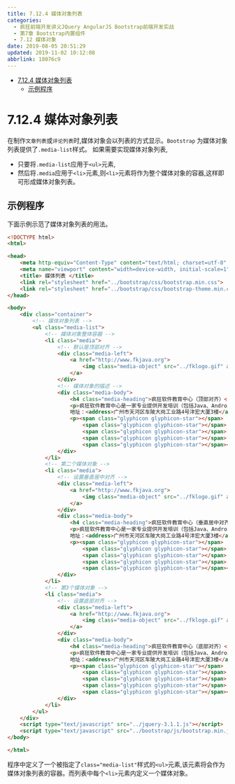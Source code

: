 ```yaml
---
title: 7.12.4 媒体对象列表
categories: 
  - 疯狂前端开发讲义JQuery AngularJS Bootstrap前端开发实战
  - 第7章 Bootstrap内置组件
  - 7.12 媒体对象
date: 2019-08-05 20:51:29
updated: 2019-11-02 10:12:08
abbrlink: 18076c9
---
```

<div id='my_toc'>

- [7.12.4 媒体对象列表](/JavaReadingNotes/18076c9/#7-12-4-媒体对象列表)
    - [示例程序](/JavaReadingNotes/18076c9/#示例程序)

</div>
<!--more-->
<script>if (navigator.platform.toLowerCase() == 'win32'){document.getElementById('my_toc').style.display = 'none';}</script>

<!--end-->
<!--SSTStart-->
# 7.12.4 媒体对象列表 #
在制作`文章列表`或`评论列表`时,媒体对象会以列表的方式显示。`Bootstrap` 为媒体对象列表提供了`.media-list`样式。
如果需要实现媒体对象列表,
- 只要将`.media-list`应用于`<ul>`元素,
- 然后将`.media`应用于`<li>`元素,则`<li>`元素将作为整个媒体对象的容器,这样即可形成媒体对象列表。

## 示例程序 ##
下面示例示范了媒体对象列表的用法。
```html
<!DOCTYPE html>
<html>

<head>
	<meta http-equiv="Content-Type" content="text/html; charset=utf-8" />
	<meta name="viewport" content="width=device-width, initial-scale=1">
	<title> 媒体列表 </title>
	<link rel="stylesheet" href="../bootstrap/css/bootstrap.min.css">
	<link rel="stylesheet" href="../bootstrap/css/bootstrap-theme.min.css">
</head>

<body>
	<div class="container">
		<!-- 媒体对象列表 -->
		<ul class="media-list">
			<!-- 媒体对象整体容器 -->
			<li class="media">
				<!-- 默认是顶部对齐 -->
				<div class="media-left">
					<a href="http://www.fkjava.org">
						<img class="media-object" src="../fklogo.gif" alt="疯狂软件">
					</a>
				</div>
				<!-- 媒体对象的描述 -->
				<div class="media-body">
					<h4 class="media-heading">疯狂软件教育中心（顶部对齐）</h4>
					<p>疯狂软件教育中心是一家专业提供开发培训（包括Java、Android、前端、iOS等课程）的培训机构。</p>
					地址：<address>广州市天河区车陂大岗工业路4号沣宏大厦3楼</address>
					<p><span class="glyphicon glyphicon-star"></span>
						<span class="glyphicon glyphicon-star"></span>
						<span class="glyphicon glyphicon-star"></span>
						<span class="glyphicon glyphicon-star"></span>
						<span class="glyphicon glyphicon-star"></span></p>
				</div>
			</li>
			<!-- 第二个媒体对象 -->
			<li class="media">
				<!-- 设置垂直居中对齐 -->
				<div class="media-left">
					<a href="http://www.fkjava.org">
						<img class="media-object" src="../fklogo.gif" alt="疯狂软件">
					</a>
				</div>
				<div class="media-body">
					<h4 class="media-heading">疯狂软件教育中心（垂直居中对齐）</h4>
					<p>疯狂软件教育中心是一家专业提供开发培训（包括Java、Android、前端、iOS等课程）的培训机构。</p>
					地址：<address>广州市天河区车陂大岗工业路4号沣宏大厦3楼</address>
					<p><span class="glyphicon glyphicon-star"></span>
						<span class="glyphicon glyphicon-star"></span>
						<span class="glyphicon glyphicon-star"></span>
						<span class="glyphicon glyphicon-star"></span>
						<span class="glyphicon glyphicon-star"></span></p>
				</div>
			</li>
			<!-- 第3个媒体对象 -->
			<li class="media">
				<!-- 设置底部对齐 -->
				<div class="media-left">
					<a href="http://www.fkjava.org">
						<img class="media-object" src="../fklogo.gif" alt="疯狂软件">
					</a>
				</div>
				<div class="media-body">
					<h4 class="media-heading">疯狂软件教育中心（底部对齐）</h4>
					<p>疯狂软件教育中心是一家专业提供开发培训（包括Java、Android、前端、iOS等课程）的培训机构。</p>
					地址：<address>广州市天河区车陂大岗工业路4号沣宏大厦3楼</address>
					<p><span class="glyphicon glyphicon-star"></span>
						<span class="glyphicon glyphicon-star"></span>
						<span class="glyphicon glyphicon-star"></span>
						<span class="glyphicon glyphicon-star"></span>
						<span class="glyphicon glyphicon-star"></span></p>
				</div>
			</li>
		</ul>
	</div>
	<script type="text/javascript" src="../jquery-3.1.1.js"></script>
	<script type="text/javascript" src="../bootstrap/js/bootstrap.min.js"></script>
</body>

</html>
```
程序中定义了一个被指定了`class="media-list"`样式的`<ul>`元素,该元素将会作为媒体对象列表的容器。而列表中每个`<li>`元素内定义一个媒体对象。
<!--SSTStop-->

